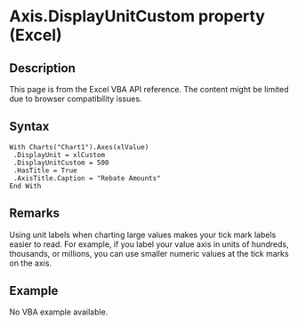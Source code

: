 # Axis.DisplayUnitCustom property (Excel)

## Description
This page is from the Excel VBA API reference. The content might be limited due to browser compatibility issues.

## Syntax
```vba
With Charts("Chart1").Axes(xlValue) 
 .DisplayUnit = xlCustom 
 .DisplayUnitCustom = 500 
 .HasTitle = True 
 .AxisTitle.Caption = "Rebate Amounts" 
End With
```

## Remarks
Using unit labels when charting large values makes your tick mark labels easier to read. For example, if you label your value axis in units of hundreds, thousands, or millions, you can use smaller numeric values at the tick marks on the axis.

## Example
No VBA example available.
